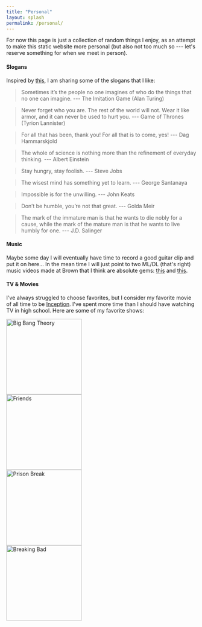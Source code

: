 ```yaml
---
title: "Personal"
layout: splash
permalink: /personal/
---
```


<head>
  <link rel="stylesheet" href="https://cdn.jsdelivr.net/npm/bootstrap@4.3.1/dist/css/bootstrap.min.css" integrity="sha384-ggOyR0iXCbMQv3Xipma34MD+dH/1fQ784/j6cY/iJTQUOhcWr7x9JvoRxT2MZw1T" crossorigin="anonymous">
</head>

For now this page is just a collection of random things I enjoy, as an attempt to make this static website more personal (but also not too much so --- let's reserve something for when we meet in person).

#### Slogans
Inspired by [this](https://cs.brown.edu/~mlittman/etc/slogans.txt), I am sharing some of the slogans that I like:

> Sometimes it’s the people no one imagines of who do the things that no one can imagine. --- The Imitation Game (Alan Turing)

> Never forget who you are. The rest of the world will not. Wear it like armor, and it can never be used to hurt you. --- Game of Thrones (Tyrion Lannister)

> For all that has been, thank you! For all that is to come, yes! --- Dag Hammarskjold

> The whole of science is nothing more than the refinement of everyday thinking. --- Albert Einstein

> Stay hungry, stay foolish. --- Steve Jobs

> The wisest mind has something yet to learn. --- George Santanaya 

> Impossible is for the unwilling. --- John Keats 

> Don’t be humble, you’re not that great. --- Golda Meir

> The mark of the immature man is that he wants to die nobly for a cause, while the mark of the mature man is that he wants to live humbly for one. --- J.D. Salinger 


#### Music
Maybe some day I will eventually have time to record a good guitar clip and put it on here... In the mean time I will just point to two ML/DL (that's right) music videos made at Brown that I think are absolute gems: [this](https://www.youtube.com/watch?v=DQWI1kvmwRg) and [this](https://www.youtube.com/watch?v=ZwVa4MtPstw).


#### TV & Movies
I've always struggled to choose favorites, but I consider my favorite movie of all time to be [Inception](https://www.imdb.com/title/tt1375666/).
I've spent more time than I should have watching TV in high school. Here are some of my favorite shows:
<div class="row">
  <div class="col-sm-3">
    <img src="https://www.tvguide.com/a/img/catalog/provider/1/1/1-6482810627.jpg" alt="Big Bang Theory" width="200"/>
  </div>
  <!-- <div class="col-sm-3">
    <img src="https://m.media-amazon.com/images/M/MV5BNjg1MDQ5MjQ2N15BMl5BanBnXkFtZTYwNjI5NjA3._V1_.jpg" alt="How I Met Your Mother" width="200"/>
  </div> -->
  <div class="col-sm-3">
    <img src="https://m.media-amazon.com/images/M/MV5BNDVkYjU0MzctMWRmZi00NTkxLTgwZWEtOWVhYjZlYjllYmU4XkEyXkFqcGdeQXVyNTA4NzY1MzY@._V1_.jpg" alt="Friends" width="200"/>
  </div>
  <div class="col-sm-3">
    <img src="https://flxt.tmsimg.com/assets/p7894205_b_v8_aa.jpg" alt="Prison Break" width="200"/>
  </div>
  <div class="col-sm-3">
    <img src="https://flxt.tmsimg.com/assets/p185846_b_v8_ad.jpg" alt="Breaking Bad" width="200"/>
  </div>
</div>
<br/>

